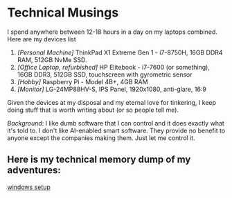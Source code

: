 # Technical Musings

I spend anywhere between 12-18 hours in a day on my laptops combined. Here are my devices list

1. *[Personal Machine]* ThinkPad X1 Extreme Gen 1 - i7-8750H, 16GB DDR4 RAM, 512GB NvMe SSD.
2. *[Office Laptop, refurbished]* HP Elitebook - i7-7600 (or something), 16GB DDR3, 512GB SSD, touchscreen with gyrometric sensor
3. *[Hobby]* Raspberry Pi - Model 4B+, 4GB RAM
4. *[Monitor]* LG-24MP88HV-S, IPS Panel, 1920x1080, anti-glare, 16:9

Given the devices at my disposal and my eternal love for tinkering, I keep doing stuff that is worth writing about (or so people tell me).

*Background*: I like dumb software that I can control and it does exactly what it's told to. I don't like AI-enabled smart software. They provide no benefit to anyone except the companies making them. Just let me control it.

Here is my technical memory dump of my adventures:
-------------------------------------------------

[windows setup](/writing/windows_setup)

